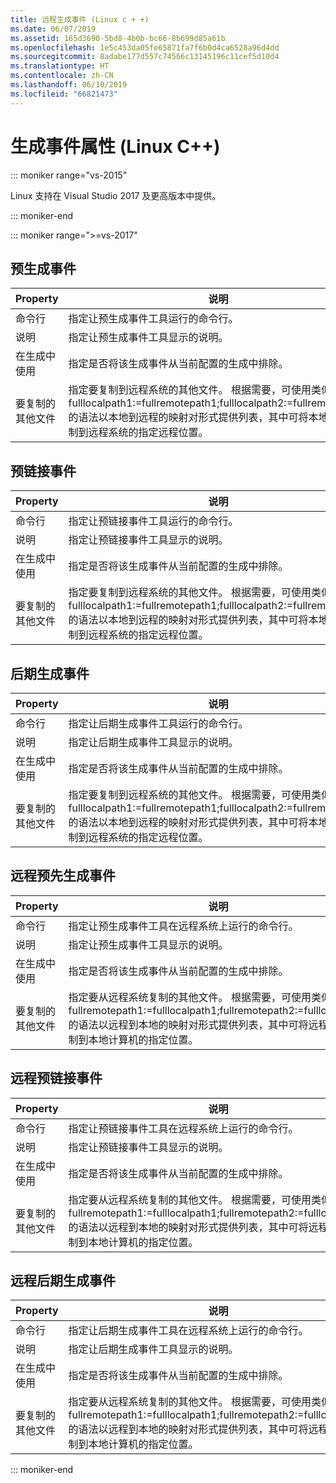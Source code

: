 ```yaml
---
title: 远程生成事件 (Linux c + +)
ms.date: 06/07/2019
ms.assetid: 165d3690-5bd8-4b0b-bc66-8b699d85a61b
ms.openlocfilehash: 1e5c453da05fe65871fa7f6b0d4ca6528a96d4dd
ms.sourcegitcommit: 8adabe177d557c74566c13145196c11cef5d10d4
ms.translationtype: HT
ms.contentlocale: zh-CN
ms.lasthandoff: 06/10/2019
ms.locfileid: "66821473"
---
```

# <a name="build-event-properties-linux-c"></a>生成事件属性 (Linux C++)

::: moniker range="vs-2015"

Linux 支持在 Visual Studio 2017 及更高版本中提供。

::: moniker-end

::: moniker range=">=vs-2017"

## <a name="pre-build-event"></a>预生成事件

Property | 说明
--- | ---
命令行 | 指定让预生成事件工具运行的命令行。
说明 | 指定让预生成事件工具显示的说明。
在生成中使用 | 指定是否将该生成事件从当前配置的生成中排除。
要复制的其他文件 | 指定要复制到远程系统的其他文件。 根据需要，可使用类似 fulllocalpath1:=fullremotepath1;fulllocalpath2:=fullremotepath2 的语法以本地到远程的映射对形式提供列表，其中可将本地文件复制到远程系统的指定远程位置。

## <a name="pre-link-event"></a>预链接事件

Property | 说明
--- | ---
命令行 | 指定让预链接事件工具运行的命令行。
说明 | 指定让预链接事件工具显示的说明。
在生成中使用 | 指定是否将该生成事件从当前配置的生成中排除。
要复制的其他文件 | 指定要复制到远程系统的其他文件。 根据需要，可使用类似 fulllocalpath1:=fullremotepath1;fulllocalpath2:=fullremotepath2 的语法以本地到远程的映射对形式提供列表，其中可将本地文件复制到远程系统的指定远程位置。

## <a name="post-build-event"></a>后期生成事件

Property | 说明
--- | ---
命令行 | 指定让后期生成事件工具运行的命令行。
说明 | 指定让后期生成事件工具显示的说明。
在生成中使用 | 指定是否将该生成事件从当前配置的生成中排除。
要复制的其他文件 | 指定要复制到远程系统的其他文件。 根据需要，可使用类似 fulllocalpath1:=fullremotepath1;fulllocalpath2:=fullremotepath2 的语法以本地到远程的映射对形式提供列表，其中可将本地文件复制到远程系统的指定远程位置。

## <a name="remote-pre-build-event"></a>远程预先生成事件

Property | 说明
--- | ---
命令行 | 指定让预生成事件工具在远程系统上运行的命令行。
说明 | 指定让预生成事件工具显示的说明。
在生成中使用 | 指定是否将该生成事件从当前配置的生成中排除。
要复制的其他文件 | 指定要从远程系统复制的其他文件。 根据需要，可使用类似 fullremotepath1:=fulllocalpath1;fullremotepath2:=fulllocalpath2 的语法以远程到本地的映射对形式提供列表，其中可将远程文件复制到本地计算机的指定位置。

## <a name="remote-pre-link-event"></a>远程预链接事件

Property | 说明
--- | ---
命令行 | 指定让预链接事件工具在远程系统上运行的命令行。
说明 | 指定让预链接事件工具显示的说明。
在生成中使用 | 指定是否将该生成事件从当前配置的生成中排除。
要复制的其他文件 | 指定要从远程系统复制的其他文件。 根据需要，可使用类似 fullremotepath1:=fulllocalpath1;fullremotepath2:=fulllocalpath2 的语法以远程到本地的映射对形式提供列表，其中可将远程文件复制到本地计算机的指定位置。

## <a name="remote-post-build-event"></a>远程后期生成事件

Property | 说明
--- | ---
命令行 | 指定让后期生成事件工具在远程系统上运行的命令行。
说明 | 指定让后期生成事件工具显示的说明。
在生成中使用 | 指定是否将该生成事件从当前配置的生成中排除。
要复制的其他文件 | 指定要从远程系统复制的其他文件。 根据需要，可使用类似 fullremotepath1:=fulllocalpath1;fullremotepath2:=fulllocalpath2 的语法以远程到本地的映射对形式提供列表，其中可将远程文件复制到本地计算机的指定位置。

::: moniker-end


